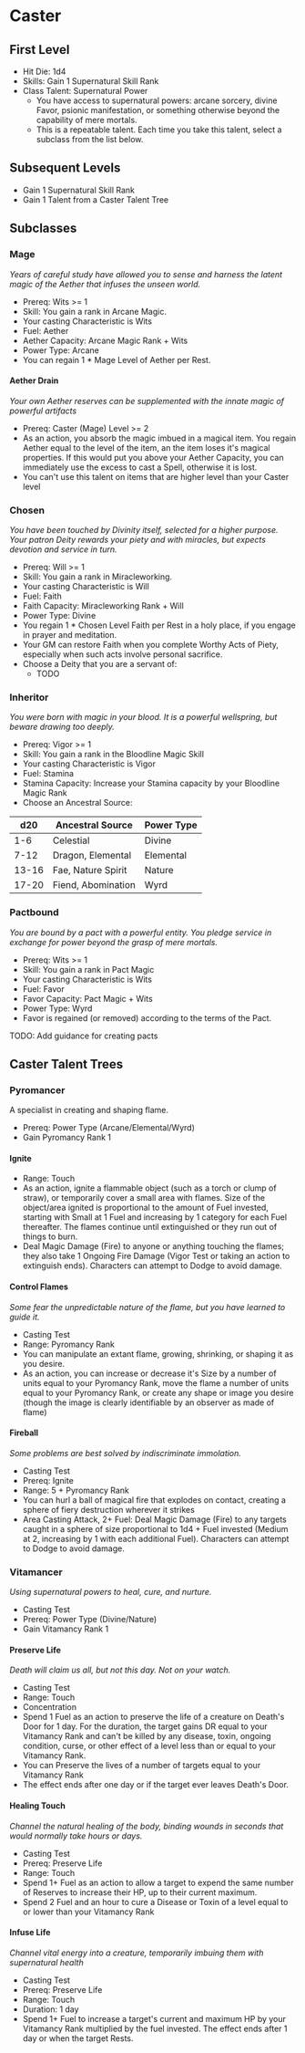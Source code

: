 # Caster

## First Level

* Hit Die: 1d4
* Skills: Gain 1 Supernatural Skill Rank
* Class Talent: Supernatural Power
	* You have access to supernatural powers: arcane sorcery, divine Favor, psionic manifestation, or something otherwise beyond the capability of mere mortals.
	* This is a repeatable talent. Each time you take this talent, select a subclass from the list below.

## Subsequent Levels

* Gain 1 Supernatural Skill Rank
* Gain 1 Talent from a Caster Talent Tree

## Subclasses

### Mage

_Years of careful study have allowed you to sense and harness the latent magic of the Aether that infuses the unseen world._

* Prereq: Wits >= 1
* Skill: You gain a rank in Arcane Magic.
* Your casting Characteristic is Wits
* Fuel: Aether
* Aether Capacity: Arcane Magic Rank + Wits
* Power Type: Arcane
* You can regain 1 * Mage Level of Aether per Rest.

#### Aether Drain

_Your own Aether reserves can be supplemented with the innate magic of powerful artifacts_

* Prereq: Caster (Mage) Level >= 2
* As an action, you absorb the magic imbued in a magical item. You regain Aether equal to the level of the item, an the item loses it's magical properties. If this would put you above your Aether Capacity, you can immediately use the excess to cast a Spell, otherwise it is lost.
* You can't use this talent on items that are higher level than your Caster level

### Chosen

_You have been touched by Divinity itself, selected for a higher purpose. Your patron Deity rewards your piety and with miracles, but expects devotion and service in turn._

* Prereq: Will >= 1
* Skill: You gain a rank in Miracleworking.
* Your casting Characteristic is Will
* Fuel: Faith
* Faith Capacity: Miracleworking Rank + Will
* Power Type: Divine
* You regain 1 * Chosen Level Faith per Rest in a holy place, if you engage in prayer and meditation.
* Your GM can restore Faith when you complete Worthy Acts of Piety, especially when such acts involve personal sacrifice.
* Choose a Deity that you are a servant of:
	* TODO

### Inheritor

_You were born with magic in your blood. It is a powerful wellspring, but beware drawing too deeply._

* Prereq: Vigor >= 1
* Skill: You gain a rank in the Bloodline Magic Skill
* Your casting Characteristic is Vigor
* Fuel: Stamina
* Stamina Capacity: Increase your Stamina capacity by your Bloodline Magic Rank
* Choose an Ancestral Source:

| d20   | Ancestral Source   | Power Type |
| ----- | ------------------ | ---------- |
| 1-6   | Celestial          | Divine     |
| 7-12  | Dragon, Elemental  | Elemental  |
| 13-16 | Fae, Nature Spirit | Nature     |
| 17-20 | Fiend, Abomination | Wyrd       |

### Pactbound

_You are bound by a pact with a powerful entity. You pledge service in exchange for power beyond the grasp of mere mortals._

* Prereq: Wits >= 1
* Skill: You gain a rank in Pact Magic
* Your casting Characteristic is Wits
* Fuel: Favor
* Favor Capacity: Pact Magic + Wits
* Power Type: Wyrd
* Favor is regained (or removed) according to the terms of the Pact.

TODO: Add guidance for creating pacts

## Caster Talent Trees

### Pyromancer

A specialist in creating and shaping flame.

* Prereq: Power Type (Arcane/Elemental/Wyrd)
* Gain Pyromancy Rank 1

#### Ignite

* Range: Touch
* As an action, ignite a flammable object (such as a torch or clump of straw), or temporarily cover a small area with flames. Size of the object/area ignited is proportional to the amount of Fuel invested, starting with Small at 1 Fuel and increasing by 1 category for each Fuel thereafter. The flames continue until extinguished or they run out of things to burn.
* Deal Magic Damage (Fire) to anyone or anything touching the flames; they also take 1 Ongoing Fire Damage (Vigor Test or taking an action to extinguish ends). Characters can attempt to Dodge to avoid damage.

#### Control Flames

_Some fear the unpredictable nature of the flame, but you have learned to guide it._

* Casting Test
* Range: Pyromancy Rank
* You can manipulate an extant flame, growing, shrinking, or shaping it as you desire.
* As an action, you can increase or decrease it's Size by a number of units equal to your Pyromancy Rank, move the flame a number of units equal to your Pyromancy Rank, or create any shape or image you desire (though the image is clearly identifiable by an observer as made of flame)

#### Fireball

_Some problems are best solved by indiscriminate immolation._

* Casting Test
* Prereq: Ignite
* Range: 5 + Pyromancy Rank
* You can hurl a ball of magical fire that explodes on contact, creating a sphere of fiery destruction wherever it strikes
* Area Casting Attack, 2+ Fuel: Deal Magic Damage (Fire) to any targets caught in a sphere of size proportional to 1d4 + Fuel invested (Medium at 2, increasing by 1 with each additional Fuel). Characters can attempt to Dodge to avoid damage.

### Vitamancer

_Using supernatural powers to heal, cure, and nurture._

* Casting Test
* Prereq: Power Type (Divine/Nature)
* Gain Vitamancy Rank 1

#### Preserve Life

_Death will claim us all, but not this day. Not on your watch._

* Casting Test
* Range: Touch
* Concentration
* Spend 1 Fuel as an action to preserve the life of a creature on Death's Door for 1 day. For the duration, the target gains DR equal to your Vitamancy Rank and can't be killed by any disease, toxin, ongoing condition, curse, or other effect of a level less than or equal to your Vitamancy Rank.
* You can Preserve the lives of a number of targets equal to your Vitamancy Rank
* The effect ends after one day or if the target ever leaves Death's Door.

#### Healing Touch

_Channel the natural healing of the body, binding wounds in seconds that would normally take hours or days._

* Casting Test
* Prereq: Preserve Life
* Range: Touch
* Spend 1+ Fuel as an action to allow a target to expend the same number of Reserves to increase their HP, up to their current maximum.
* Spend 2 Fuel and an hour to cure a Disease or Toxin of a level equal to or lower than your Vitamancy Rank

#### Infuse Life

_Channel vital energy into a creature, temporarily imbuing them with supernatural health_

* Casting Test
* Prereq: Preserve Life
* Range: Touch
* Duration: 1 day
* Spend 1+ Fuel to increase a target's current and maximum HP by your Vitamancy Rank multiplied by the fuel invested. The effect ends after 1 day or when the target Rests.
